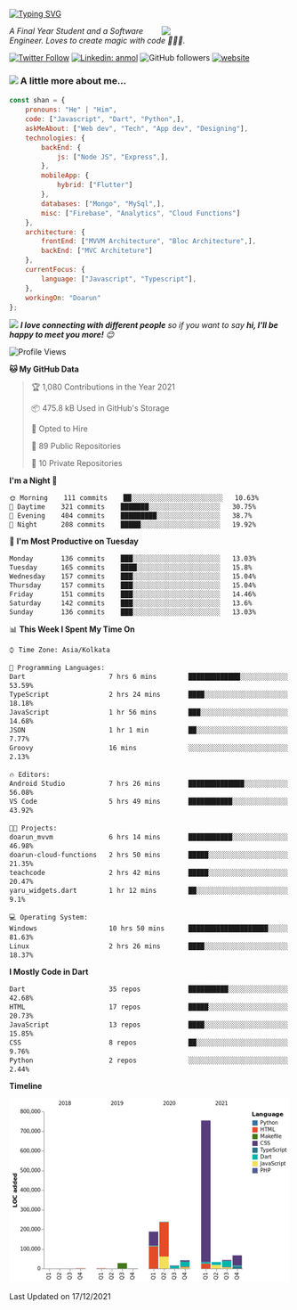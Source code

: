 <!-- <h2>नमस्ते (Namaste)🙏🏻, I'm Shan Shaji! <img src="https://media.giphy.com/media/12oufCB0MyZ1Go/giphy.gif" width="50"></h2> -->
[![Typing SVG](https://readme-typing-svg.herokuapp.com?lines=Hey%2C+I'm+Shan;I+am+a+Full+Stack+Developer)](https://git.io/typing-svg)

<img align='right' src="https://media.giphy.com/media/M9gbBd9nbDrOTu1Mqx/giphy.gif" width="230">
<p><em>A Final Year Student and a Software Engineer. Loves to create magic with code 🧙‍♂️💙.</em></p>

[![Twitter Follow](https://img.shields.io/twitter/follow/shan__shaji?style=flat)](https://twitter.com/intent/follow?screen_name=shan__shaji)
[![Linkedin: anmol](https://img.shields.io/badge/shan-shaji?style=flat-square&logo=Linkedin&logoColor=white&link=https://www.linkedin.com/in/shan-shaji/)](https://www.linkedin.com/in/shan-shaji/)
![GitHub followers](https://img.shields.io/github/followers/shan-shaji?label=Follow&style=social)
[![website](https://img.shields.io/badge/Website-46a2f1.svg?&style=flat-square&logo=Google-Chrome&logoColor=white&link=http://shan-shaji.github.io/)](http://shan-shaji.github.io/)



### <img src="https://media.giphy.com/media/VgCDAzcKvsR6OM0uWg/giphy.gif" width="50"> A little more about me...  

```javascript
const shan = {
    pronouns: "He" | "Him",
    code: ["Javascript", "Dart", "Python",],
    askMeAbout: ["Web dev", "Tech", "App dev", "Designing"],
    technologies: {
        backEnd: {
            js: ["Node JS", "Express",],
        },
        mobileApp: {
            hybrid: ["Flutter"]
        },
        databases: ["Mongo", "MySql",],
        misc: ["Firebase", "Analytics", "Cloud Functions"]
    },
    architecture: {
        frontEnd: ["MVVM Architecture", "Bloc Architecture",],
        backEnd: ["MVC Architeture"]
    },
    currentFocus: {
        language: ["Javascript", "Typescript"],
    },
    workingOn: "Doarun"
};
```

<img src="https://media.giphy.com/media/LnQjpWaON8nhr21vNW/giphy.gif" width="60"> <em><b>I love connecting with different people</b> so if you want to say <b>hi, I'll be happy to meet you more!</b> 😊</em>


<!--START_SECTION:waka-->
![Profile Views](http://img.shields.io/badge/Profile%20Views-11-blue)

**🐱 My GitHub Data** 

> 🏆 1,080 Contributions in the Year 2021
 > 
> 📦 475.8 kB Used in GitHub's Storage 
 > 
> 💼 Opted to Hire
 > 
> 📜 89 Public Repositories 
 > 
> 🔑 10 Private Repositories  
 > 
**I'm a Night 🦉** 

```text
🌞 Morning    111 commits    ██░░░░░░░░░░░░░░░░░░░░░░░   10.63% 
🌆 Daytime    321 commits    ███████░░░░░░░░░░░░░░░░░░   30.75% 
🌃 Evening    404 commits    █████████░░░░░░░░░░░░░░░░   38.7% 
🌙 Night      208 commits    █████░░░░░░░░░░░░░░░░░░░░   19.92%

```
📅 **I'm Most Productive on Tuesday** 

```text
Monday       136 commits    ███░░░░░░░░░░░░░░░░░░░░░░   13.03% 
Tuesday      165 commits    ████░░░░░░░░░░░░░░░░░░░░░   15.8% 
Wednesday    157 commits    ███░░░░░░░░░░░░░░░░░░░░░░   15.04% 
Thursday     157 commits    ███░░░░░░░░░░░░░░░░░░░░░░   15.04% 
Friday       151 commits    ███░░░░░░░░░░░░░░░░░░░░░░   14.46% 
Saturday     142 commits    ███░░░░░░░░░░░░░░░░░░░░░░   13.6% 
Sunday       136 commits    ███░░░░░░░░░░░░░░░░░░░░░░   13.03%

```


📊 **This Week I Spent My Time On** 

```text
⌚︎ Time Zone: Asia/Kolkata

💬 Programming Languages: 
Dart                     7 hrs 6 mins        █████████████░░░░░░░░░░░░   53.59% 
TypeScript               2 hrs 24 mins       ████░░░░░░░░░░░░░░░░░░░░░   18.18% 
JavaScript               1 hr 56 mins        ███░░░░░░░░░░░░░░░░░░░░░░   14.68% 
JSON                     1 hr 1 min          ██░░░░░░░░░░░░░░░░░░░░░░░   7.77% 
Groovy                   16 mins             ░░░░░░░░░░░░░░░░░░░░░░░░░   2.13%

🔥 Editors: 
Android Studio           7 hrs 26 mins       ██████████████░░░░░░░░░░░   56.08% 
VS Code                  5 hrs 49 mins       ███████████░░░░░░░░░░░░░░   43.92%

🐱‍💻 Projects: 
doarun_mvvm              6 hrs 14 mins       ███████████░░░░░░░░░░░░░░   46.98% 
doarun-cloud-functions   2 hrs 50 mins       █████░░░░░░░░░░░░░░░░░░░░   21.35% 
teachcode                2 hrs 42 mins       █████░░░░░░░░░░░░░░░░░░░░   20.47% 
yaru_widgets.dart        1 hr 12 mins        ██░░░░░░░░░░░░░░░░░░░░░░░   9.1% 

💻 Operating System: 
Windows                  10 hrs 50 mins      ████████████████████░░░░░   81.63% 
Linux                    2 hrs 26 mins       ████░░░░░░░░░░░░░░░░░░░░░   18.37%

```

**I Mostly Code in Dart** 

```text
Dart                     35 repos            ██████████░░░░░░░░░░░░░░░   42.68% 
HTML                     17 repos            █████░░░░░░░░░░░░░░░░░░░░   20.73% 
JavaScript               13 repos            ████░░░░░░░░░░░░░░░░░░░░░   15.85% 
CSS                      8 repos             ██░░░░░░░░░░░░░░░░░░░░░░░   9.76% 
Python                   2 repos             ░░░░░░░░░░░░░░░░░░░░░░░░░   2.44%

```


**Timeline**

![Chart not found](https://raw.githubusercontent.com/shan-shaji/shan-shaji/master/charts/bar_graph.png) 


 Last Updated on 17/12/2021
<!--END_SECTION:waka-->

